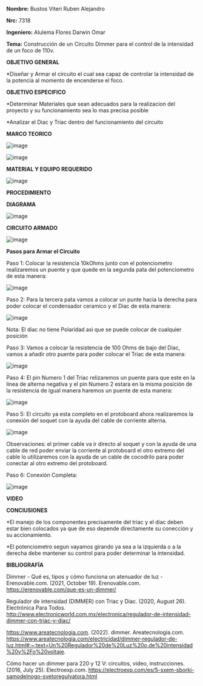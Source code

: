 **Nombre:** Bustos Viteri Ruben Alejandro

**Nrc:** 7318

**Ingeniero:** Alulema Flores Darwin Omar

**Tema:** Construcción de un Circuito Dimmer para el control de la intensidad de un foco de 110v.

**OBJETIVO GENERAL**

*Diseñar y Armar el circuito el cual sea capaz de controlar la intensidad de la potencia al momento de encenderse el foco.

**OBJETIVO ESPECIFICO**

*Determinar Materiales que sean adecuados para la realizacion del proyecto y su funcionamiento sea lo mas precisa posible

*Analizar el Diac y Triac dentro del funcionamiento del circuito

**MARCO TEORICO**

![image](https://user-images.githubusercontent.com/105680588/179240015-c70a9f54-5dee-4b3a-889d-9d8a047aaadb.png)

![image](https://user-images.githubusercontent.com/105680588/179207171-4061c3f9-9fee-48a2-a6a0-6a3da4e4ddef.png)

**MATERIAL Y EQUIPO REQUERIDO**

![image](https://user-images.githubusercontent.com/105680588/179205970-ca61a774-704c-4054-9526-b34717f81945.png)

**PROCEDIMIENTO**

**DIAGRAMA**

![image](https://user-images.githubusercontent.com/105680588/179205726-ac478cfc-2567-4b57-b638-6f1aaf33ad2e.png)

**CIRCUITO ARMADO**

![image](https://user-images.githubusercontent.com/105680588/179205638-395f8949-0ad8-4308-be94-43af9d51f16e.png)

**Pasos para Armar el Circuito**

Paso 1: Colocar la resistencia 10kOhms junto con el potenciometro realizaremos un puente y que quede en la segunda pata del potenciometro de esta manera:

![image](https://user-images.githubusercontent.com/105680588/179232050-c27fdd25-868c-40e6-994a-8e68df8b121b.png)

Paso 2: Para la tercera pata vamos a colocar un punte hacia la derecha para poder colocar el condensador ceramico y el Diac de esta manera:

![image](https://user-images.githubusercontent.com/105680588/179232771-7800cb74-0c4d-4c54-87b6-8f692dd9be69.png)

Nota: El diac no tiene Polaridad asi que se puede colocar de cualquier posición 

Paso 3: Vamos a colocar la resistencia de 100 Ohms de bajo del Diac, vamos a añadir otro puente para poder colocar el Triac de esta manera:

![image](https://user-images.githubusercontent.com/105680588/179233352-0b437713-a8ce-4fba-a79c-ecc93485c582.png)

Paso 4: El pin Numero 1 del Triac relizaremos un puente para que este en la linea de alterna negativa y el pin Numero 2 estara en la misma posición de la resistencia de igual manera haremos un puente de esta manera:

![image](https://user-images.githubusercontent.com/105680588/179234143-8ff91342-d9db-47a5-a3e9-8a6d584705c4.png)

Paso 5: El circuito ya esta completo en el protoboard ahora realizaremos la conexión del soquet con la ayuda del cable de corriente alterna.

![image](https://user-images.githubusercontent.com/105680588/179235038-12c9f5fd-1176-402d-8c94-21aad94c6ffe.png)

Observaciones: el primer cable va ir directo al soquet y con la ayuda de una cable de red poder enviar la corriente al protoboard el otro extremo del cable lo utilizaremos con la ayuda de un cable de cocodrilo para poder conectar al otro extremo del protoboard.

Paso 6: Conexión Completa:

![image](https://user-images.githubusercontent.com/105680588/179236059-99020d7a-dbed-4169-8d8b-421d8e714a35.png)

**VIDEO**

**CONClUSIONES**

*El manejo de los componentes precisamente del triac y el diac deben estar bien colocados ya que de eso depende directamente su conección y su accionamiento.

*El potenciometro segun vayamos girando ya sea a la izquierda o a la derecha debe mantener su control para poder determinar la intensidad.

**BIBLIOGRAFÍA**

Dimmer - Qué es, tipos y cómo funciona un atenuador de luz - Erenovable.com. (2021, October 19). Erenovable.com. https://erenovable.com/que-es-un-dimmer/

‌Regulador de intensidad (DIMMER) con Triac y Diac. (2020, August 26). Electrónica Para Todos. http://www.electronicworld.com.mx/electronica/regulador-de-intensidad-dimmer-con-triac-y-diac/

‌https://www.areatecnologia.com. (2022). dimmer. Areatecnologia.com. https://www.areatecnologia.com/electricidad/dimmer-regulador-de-luz.html#:~:text=Un%20Regulador%20de%20Luz%20o,de%20intensidad%20y%2Fo%20voltaje.

‌Cómo hacer un dimmer para 220 y 12 V: circuitos, video, instrucciones. (2016, July 25). Electroexp.com. https://electroexp.com/es/5-sxem-sborki-samodelnogo-svetoregulyatora.html

